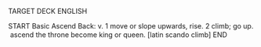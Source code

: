 TARGET DECK
ENGLISH

START
Basic
Ascend
Back: v. 1 move or slope upwards, rise. 2 climb; go up.  ascend the throne become king or queen. [latin scando climb]
END
